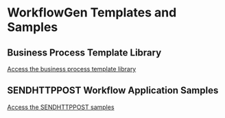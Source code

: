 # WorkflowGen Templates and Samples

## Business Process Template Library



[Access the business process template library](/processes)

## SENDHTTPPOST Workflow Application Samples

[Access the SENDHTTPPOST samples](/integration/webhooks/sendhttppost)

